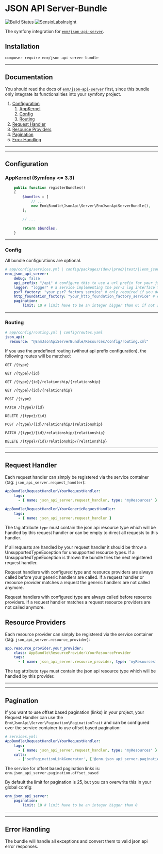 JSON API Server-Bundle
======================
[![Build Status](https://travis-ci.org/eosnewmedia/JSON-API-Server-Bundle.svg?branch=master)](https://travis-ci.org/eosnewmedia/JSON-API-Server-Bundle)
[![SensioLabsInsight](https://insight.sensiolabs.com/projects/56e6d8ea-6f12-45e6-8c2c-c8a75c8a65c7/mini.png)](https://insight.sensiolabs.com/projects/56e6d8ea-6f12-45e6-8c2c-c8a75c8a65c7)

The symfony integration for [`enm/json-api-server`](https://eosnewmedia.github.io/JSON-API-Server/).

## Installation

    composer require enm/json-api-server-bundle

*****

## Documentation
You should read the docs of [`enm/json-api-server`](https://eosnewmedia.github.io/JSON-API-Server/) first,
since this bundle only integrate its functionalities into your symfony project.

1. [Configuration](#configuration)
    1. [AppKernel](#appkernel)
    1. [Config](#config)
    1. [Routing](#routing)
1. [Request Handler](#request-handler)
1. [Resource Providers](#resource-providers)
1. [Pagination](#pagination)
1. [Error Handling](#error-handling)

*****
*****

## Configuration

### AppKernel (Symfony <= 3.3)

```php
    public function registerBundles()
    {
        $bundles = [
            // ...
            new Enm\Bundle\JsonApi\Server\EnmJsonApiServerBundle(),
        ];
        
        // ...
        
        return $bundles;
    }
```

*****

### Config
All bundle configurations are optional.

```yaml
# app/config/services.yml | config/packages/(dev/|prod/|test/|)enm_json_api.yaml
enm_json_api_server:
    debug: false
    api_prefix: "/api" # configure this to use a url prefix for your json api routes: e.g. /api/{type}
    logger: "logger" # a service implementing the psr-3 log interface to log exceptions and debug messages
    psr7_factory: "your_psr7_factory_service" # only required if you do not want to use a different for symfony request/response converting
    http_foundation_factory: "your_http_foundation_factory_service" # only required if you do not want to use the default implementation shipped with "symfony/psr-http-message-bridge"
    pagination:
        limit: 10 # limit have to be an integer bigger than 0; if not set 25 is the default
```

*****

### Routing

```yaml
# app/config/routing.yml | config/routes.yaml
json_api:
  resource: "@EnmJsonApiServerBundle/Resources/config/routing.xml"
```

If you use the predefined routing (without api prefix configuration), the following routes will be matched:

    GET /{type}
    
    GET /{type}/{id}
    
    GET /{type}/{id}/relationship/{relationship}
    
    GET /{type}/{id}/{relationship}
    
    POST /{type}
    
    PATCH /{type}/{id}
    
    DELETE /{type}/{id}
    
    POST /{type}/{id}/relationship/{relationship}
    
    PATCH /{type}/{id}/relationship/{relationship}
    
    DELETE /{type}/{id}/relationship/{relationship}

*****
*****

## Request Handler
Each request handler can simply be registered via the service container (tag: `json_api_server.request_handler`):

```yml
AppBundle\RequestHandler\YourRequestHandler:
    tags:
      - { name: json_api_server.request_handler, type: 'myResources' }
      
AppBundle\RequestHandler\YourGenericRequestHandler:
    tags:
      - { name: json_api_server.request_handler }
```

The tag attribute `type` must contain the json api resource type which will be handled by this request handler or can 
be empty to direct all requests to this handler.

If all requests are handled by your request handler it should be throw a UnsupportedTypeException for unsupported 
resource types. If a UnsupportedTypeException is thrown the bundle tries the next registered request handler.

Request handlers with configured type and resource providers are always called before your generic handlers are called.
If a request handler or resource provider matches a request the generic handlers are not called anymore.

Request handlers with configured type are always called before resource providers.
If a request handler matches a request resource providers are not called anymore.

## Resource Providers
Each resource provider can simply be registered via the service container (tag: `json_api_server.resource_provider`):

```yml
app.resource_provider.your_provider:
    class: AppBundle\ResourceProvider\YourResourceProvider
    tags:
      - { name: json_api_server.resource_provider, type: 'myResources' }
```

The tag attribute `type` must contain the json api resource type which will be handled by this provider.

*****
*****

## Pagination

If you want to use offset based pagination (links) in your project, your Request Handler can use the 
`Enm\JsonApi\Server\Pagination\PaginationTrait` and can be configured over the service container to use offset based pagination:

```yml
# services.yml:
AppBundle\RequestHandler\YourRequestHandler:
    tags:
      - { name: json_api_server.request_handler, type: 'myResources' }
    calls:
      - ['setPaginationLinkGenerator', ['@enm.json_api_server.pagination.offset_based']]
```

The service for offset based pagination links is: `enm.json_api_server.pagination.offset_based`

By default the limit for pagination is 25, but you can overwrite this in your global config:

```yaml
enm_json_api_server:
    pagination:
        limit: 10 # limit have to be an integer bigger than 0
```

*****
*****

## Error Handling
The bundle will handle all exceptions and convert them to valid json api error responses.
